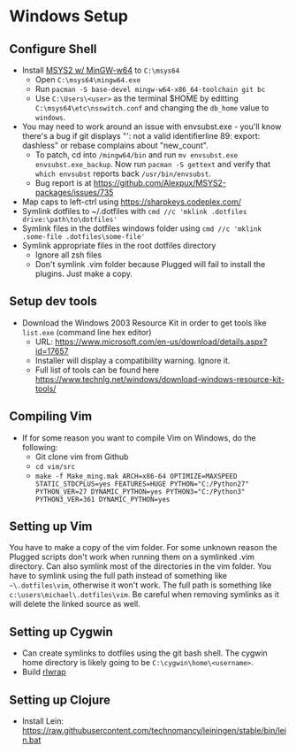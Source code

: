 # Windows Setup

## Configure Shell
* Install [MSYS2 w/ MinGW-w64](http://www.msys2.org/) to `C:\msys64`
  * Open `C:\msys64\mingw64.exe`
  * Run `pacman -S base-devel mingw-w64-x86_64-toolchain git bc`
  * Use `C:\Users\<user>` as the terminal $HOME by editting `C:\msys64\etc\nsswitch.conf` and
    changing the `db_home` value to `windows`.
* You may need to work around an issue with envsubst.exe - you'll know there's a bug if git
  displays "': not a valid identifierline 89: export: dashless" or rebase complains about "new_count".
  * To patch, cd into `/mingw64/bin` and run `mv envsubst.exe envsubst.exe_backup`. Now run `pacman -S gettext`
    and verify that `which envsubst` reports back `/usr/bin/envsubst`.
  * Bug report is at https://github.com/Alexpux/MSYS2-packages/issues/735
* Map caps to left-ctrl using https://sharpkeys.codeplex.com/
* Symlink dotfiles to ~/.dotfiles with `cmd //c 'mklink .dotfiles drive:\path\to\dotfiles'`
* Symlink files in the dotfiles windows folder using `cmd //c 'mklink .some-file .dotfiles\some-file'`
* Symlink appropriate files in the root dotfiles directory
  * Ignore all zsh files
  * Don't symlink .vim folder because Plugged will fail to install the plugins.
    Just make a copy.

## Setup dev tools

* Download the Windows 2003 Resource Kit in order to get tools like `list.exe` (command line hex
  editor)
  * URL: https://www.microsoft.com/en-us/download/details.aspx?id=17657
  * Installer will display a compatibility warning. Ignore it.
  * Full list of tools can be found here
    https://www.technlg.net/windows/download-windows-resource-kit-tools/


## Compiling Vim

* If for some reason you want to compile Vim on Windows, do the following:
  * Git clone vim from Github
  * `cd vim/src`
  * `make -f Make_ming.mak ARCH=x86-64 OPTIMIZE=MAXSPEED STATIC_STDCPLUS=yes FEATURES=HUGE PYTHON="C:/Python27" PYTHON_VER=27 DYNAMIC_PYTHON=yes PYTHON3="C:/Python3" PYTHON3_VER=361 DYNAMIC_PYTHON=yes`


## Setting up Vim

You have to make a copy of the vim folder. For some unknown reason the Plugged scripts
don't work when running them on a symlinked .vim directory. Can also symlink most of the
directories in the vim folder. You have to symlink using the full path instead of
something like `~\.dotfiles\vim`, otherwise it won't work. The full path is something like
`c:\users\michael\.dotfiles\vim`. Be careful when removing symlinks as it will delete the
linked source as well.


## Setting up Cygwin

* Can create symlinks to dotfiles using the git bash shell. The cygwin home directory
  is likely going to be `C:\cygwin\home\<username>`.
* Build [rlwrap](https://github.com/hanslub42/rlwrap)


## Setting up Clojure

* Install Lein: https://raw.githubusercontent.com/technomancy/leiningen/stable/bin/lein.bat


